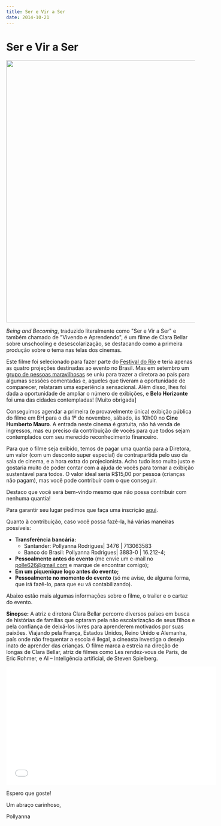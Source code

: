 ```yaml
---
title: Ser e Vir a Ser
date: 2014-10-21
---
```


# Ser e Vir a Ser

<a href="http://i.imgur.com/rKLall4.jpg"><img style="width: 700px" src="http://i.imgur.com/nXfYf4l.jpg"></a>

<i>Being and Becoming</i>, traduzido literalmente como "Ser e Vir a Ser" e também chamado de "Vivendo e Aprendendo", é um filme de Clara Bellar sobre unschooling e desescolarização, se destacando como a primeira produção sobre o tema nas telas dos cinemas.

Este filme foi selecionado para fazer parte do <a href="http://www.festivaldorio.com.br/br/filmes/being-and-becoming">Festival do Rio</a> e teria apenas as quatro projeções destinadas ao evento no Brasil. Mas em setembro um <a href="http://sereviraser.wordpress.com/contato/">grupo de pessoas maravilhosas</a> se uniu para trazer a diretora ao país para algumas sessões comentadas e, aqueles que tiveram a oportunidade de comparecer, relataram uma experiência sensacional. Além disso, lhes foi dada a oportunidade de ampliar o número de exibições, e <b>Belo Horizonte</b> foi uma das cidades contempladas! [Muito obrigada]

Conseguimos agendar a primeira (e provavelmente única) exibição pública do filme em BH para o dia 1º de novembro, sábado, às 10h00 no <b>Cine Humberto Mauro</b>. A entrada neste cinema é gratuita, não há venda de ingressos, mas eu preciso da contribuição de vocês para que todos sejam contemplados com seu merecido reconhecimento financeiro.

Para que o filme seja exibido, temos de pagar uma quantia para a Diretora, um valor (com um desconto super especial) de contrapartida pelo uso da sala de cinema, e a hora extra do projecionista. Acho tudo isso muito justo e gostaria muito de poder contar com a ajuda de vocês para tornar a exibição sustentável para todos. O valor ideal seria R$15,00 por pessoa (crianças não pagam), mas você pode contribuir com o que conseguir. 

Destaco que você será bem-vindo mesmo que não possa contribuir com nenhuma quantia!

Para garantir seu lugar pedimos que faça uma inscrição <a href="http://goo.gl/CCzKy6">aqui</a>.

Quanto à contribuição, caso você possa fazê-la, há várias maneiras possíveis:

  * **Transferência bancária:**
    * Santander: Pollyanna Rodrigues| 3476 | 713063583
    * Banco do Brasil: Pollyanna Rodrigues| 3883-0 | 16.212-4;
  * **Pessoalmente antes do evento** (me envie um e-mail no polle626@gmail.com e marque de encontrar comigo);
  * **Em um piquenique logo antes do evento;**
  * **Pessoalmente no momento do evento** (só me avise, de alguma forma, que irá fazê-lo, para que eu vá contabilizando).

Abaixo estão mais algumas informações sobre o filme, o trailer e o cartaz do evento.

<b>Sinopse:</b> A atriz e diretora Clara Bellar percorre diversos países em busca de histórias de famílias que optaram pela não escolarização de seus filhos e pela confiança de deixá-los livres para aprenderem motivados por suas paixões. Viajando pela França, Estados Unidos, Reino Unido e Alemanha, país onde não frequentar a escola é ilegal, a cineasta investiga o desejo inato de aprender das crianças. O filme marca a estreia na direção de longas de Clara Bellar, atriz de filmes como Les rendez-vous de Paris, de Eric Rohmer, e AI – Inteligência artificial, de Steven Spielberg.

<iframe width="560" height="315" src="//www.youtube.com/embed/lpzhUhAiOhw" frameborder="0" allowfullscreen></iframe>

Espero que goste!

Um abraço carinhoso,

Pollyanna
